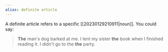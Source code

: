 ```yaml
---
alias: definite article
---
```


A definite article refers to a specific [[20230129210911|noun]]. You could say:
>**The** man's dog barked at me.
>I lent my sister **the** book when I finished reading it.
>I didn't go to the **the** party.